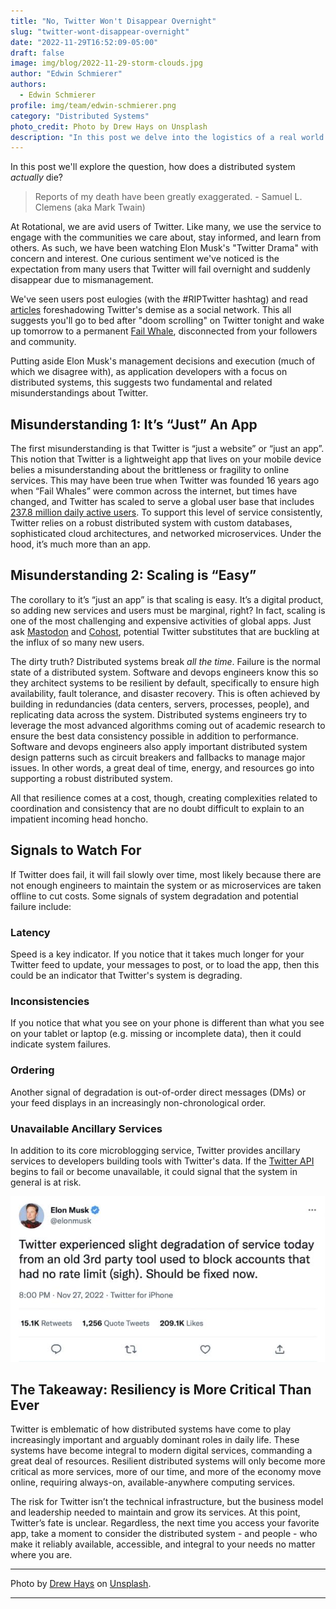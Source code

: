```yaml
---
title: "No, Twitter Won't Disappear Overnight"
slug: "twitter-wont-disappear-overnight"
date: "2022-11-29T16:52:09-05:00"
draft: false
image: img/blog/2022-11-29-storm-clouds.jpg
author: "Edwin Schmierer"
authors: 
  - Edwin Schmierer
profile: img/team/edwin-schmierer.png
category: "Distributed Systems"
photo_credit: Photo by Drew Hays on Unsplash
description: "In this post we delve into the logistics of a real world distributed system, and explore what failure does and does not look like."
---
```



In this post we'll explore the question, how does a distributed system *actually* die?

<!--more-->

> Reports of my death have been greatly exaggerated. - Samuel L. Clemens (aka Mark Twain)

At Rotational, we are avid users of Twitter. Like many, we use the service to engage with the communities we care about, stay informed, and learn from others. As such, we have been watching Elon Musk's "Twitter Drama" with concern and interest. One curious sentiment we've noticed is the expectation from many users that Twitter will fail overnight and suddenly disappear due to mismanagement.

We've seen users post eulogies (with the #RIPTwitter hashtag) and read [articles](https://www.nytimes.com/2022/11/18/technology/elon-musk-twitter-workers-quit.html) foreshadowing Twitter's demise as a social network. This all suggests you'll go to bed after "doom scrolling" on Twitter tonight and wake up tomorrow to a permanent [Fail Whale](https://www.techopedia.com/definition/1987/fail-whale), disconnected from your followers and community.

Putting aside Elon Musk's management decisions and execution (much of which we disagree with), as application developers with a focus on distributed systems, this suggests two fundamental and related misunderstandings about Twitter.


## Misunderstanding 1: It’s “Just” An App

The first misunderstanding is that Twitter is “just a website” or “just an app”. This notion that Twitter is a lightweight app that lives on your mobile device belies a misunderstanding about the brittleness or fragility to online services. This may have been true when Twitter was founded 16 years ago when “Fail Whales” were common across the internet, but times have changed, and Twitter has scaled to serve a global user base that includes [237.8 million daily active users](https://s22.q4cdn.com/826641620/files/doc_financials/2022/q2/Final_Q2'22_Earnings_Release.pdf). To support this level of service consistently, Twitter relies on a robust distributed system with custom databases, sophisticated cloud architectures, and networked microservices. Under the hood, it’s much more than an app.

## Misunderstanding 2: Scaling is “Easy”

The corollary to it’s “just an app” is that scaling is easy. It’s a digital product, so adding new services and users must be marginal, right? In fact, scaling is one of the most challenging and expensive activities of global apps. Just ask [Mastodon](https://joinmastodon.org/) and [Cohost](https://cohost.org/rc/welcome), potential Twitter substitutes that are buckling at the influx of so many new users.

The dirty truth? Distributed systems break *all the time*. Failure is the normal state of a distributed system. Software and devops engineers know this so they architect systems to be resilient by default, specifically to ensure high availability, fault tolerance, and disaster recovery. This is often achieved by building in redundancies (data centers, servers, processes, people), and replicating data across the system. Distributed systems engineers try to leverage the most advanced algorithms coming out of academic research to ensure the best data consistency possible in addition to performance. Software and devops engineers also apply important distributed system design patterns such as circuit breakers and fallbacks to manage major issues. In other words, a great deal of time, energy, and resources go into supporting a robust distributed system.

All that resilience comes at a cost, though, creating complexities related to coordination and consistency that are no doubt difficult to explain to an impatient incoming head honcho.

## Signals to Watch For

If Twitter does fail, it will fail slowly over time, most likely because there are not enough engineers to maintain the system or as microservices are taken offline to cut costs. Some signals of system degradation and potential failure include:

### Latency
Speed is a key indicator. If you notice that it takes much longer for your Twitter feed to update, your messages to post, or to load the app, then this could be an indicator that Twitter's system is degrading.

### Inconsistencies
If you notice that what you see on your phone is different than what you see on your tablet or laptop (e.g. missing or incomplete data), then it could indicate system failures.

### Ordering
Another signal of degradation is out-of-order direct messages (DMs) or your feed displays in an increasingly non-chronological order.

### Unavailable Ancillary Services
In addition to its core microblogging service, Twitter provides ancillary services to developers building tools with Twitter's data. If the [Twitter API](https://developer.twitter.com/en/docs/twitter-api) begins to fail or become unavailable, it could signal that the system in general is at risk.

![elon tweet](img/blog/2022-11-29-elon.jpg)

## The Takeaway: Resiliency is More Critical Than Ever

Twitter is emblematic of how distributed systems have come to play increasingly important and arguably dominant roles in daily life. These systems have become integral to modern digital services, commanding a great deal of resources. Resilient distributed systems will only become more critical as more services, more of our time, and more of the economy move online, requiring always-on, available-anywhere computing services.

The risk for Twitter isn’t the technical infrastructure, but the business model and leadership needed to maintain and grow its services. At this point, Twitter’s fate is unclear. Regardless, the next time you access your favorite app, take a moment to consider the distributed system - and people - who make it reliably available, accessible, and integral to your needs no matter where you are.


---

Photo by [Drew Hays](https://unsplash.com/@drew_hays) on [Unsplash](https://unsplash.com/photos/JHHDUs23wjA).

---
